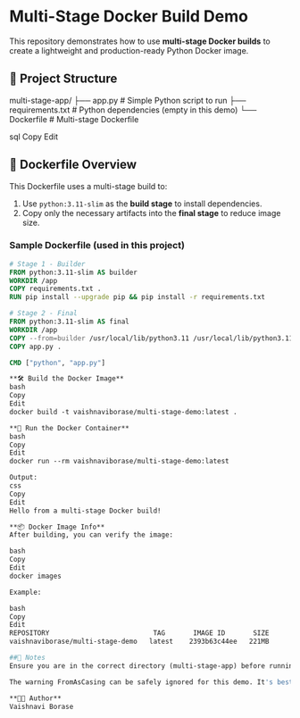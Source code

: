 # Multi-Stage Docker Build Demo

This repository demonstrates how to use **multi-stage Docker builds** to create a lightweight and production-ready Python Docker image.

## 📁 Project Structure
multi-stage-app/
├── app.py # Simple Python script to run
├── requirements.txt # Python dependencies (empty in this demo)
└── Dockerfile # Multi-stage Dockerfile

sql
Copy
Edit

## 🐳 Dockerfile Overview

This Dockerfile uses a multi-stage build to:

1. Use `python:3.11-slim` as the **build stage** to install dependencies.
2. Copy only the necessary artifacts into the **final stage** to reduce image size.

### Sample Dockerfile (used in this project)

```Dockerfile
# Stage 1 - Builder
FROM python:3.11-slim AS builder
WORKDIR /app
COPY requirements.txt .
RUN pip install --upgrade pip && pip install -r requirements.txt

# Stage 2 - Final
FROM python:3.11-slim AS final
WORKDIR /app
COPY --from=builder /usr/local/lib/python3.11 /usr/local/lib/python3.11
COPY app.py .

CMD ["python", "app.py"]

**🛠️ Build the Docker Image**
bash
Copy
Edit
docker build -t vaishnaviborase/multi-stage-demo:latest .

**🚀 Run the Docker Container**
bash
Copy
Edit
docker run --rm vaishnaviborase/multi-stage-demo:latest

Output:
css
Copy
Edit
Hello from a multi-stage Docker build!

**📦 Docker Image Info**
After building, you can verify the image:

bash
Copy
Edit
docker images

Example:

bash
Copy
Edit
REPOSITORY                          TAG       IMAGE ID       SIZE
vaishnaviborase/multi-stage-demo   latest    2393b63c44ee   221MB

##🧾 Notes
Ensure you are in the correct directory (multi-stage-app) before running build commands.

The warning FromAsCasing can be safely ignored for this demo. It's best practice to use consistent casing for Dockerfile keywords like FROM and AS.

**🧑‍💻 Author**
Vaishnavi Borase




